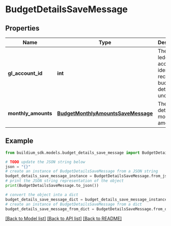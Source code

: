 # BudgetDetailsSaveMessage


## Properties

Name | Type | Description | Notes
------------ | ------------- | ------------- | -------------
**gl_account_id** | **int** | The general ledger account identifier to record the budget details under. | 
**monthly_amounts** | [**BudgetMonthlyAmountsSaveMessage**](BudgetMonthlyAmountsSaveMessage.md) | The budget detailed as monthly amounts | 

## Example

```python
from buildium_sdk.models.budget_details_save_message import BudgetDetailsSaveMessage

# TODO update the JSON string below
json = "{}"
# create an instance of BudgetDetailsSaveMessage from a JSON string
budget_details_save_message_instance = BudgetDetailsSaveMessage.from_json(json)
# print the JSON string representation of the object
print(BudgetDetailsSaveMessage.to_json())

# convert the object into a dict
budget_details_save_message_dict = budget_details_save_message_instance.to_dict()
# create an instance of BudgetDetailsSaveMessage from a dict
budget_details_save_message_from_dict = BudgetDetailsSaveMessage.from_dict(budget_details_save_message_dict)
```
[[Back to Model list]](../README.md#documentation-for-models) [[Back to API list]](../README.md#documentation-for-api-endpoints) [[Back to README]](../README.md)


